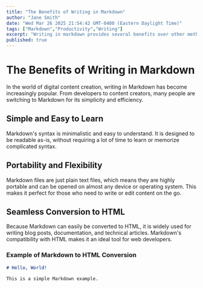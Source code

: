 ```yaml
---
title: "The Benefits of Writing in Markdown"
author: "Jane Smith"
date: "Wed Mar 26 2025 21:54:42 GMT-0400 (Eastern Daylight Time)"
tags: ["Markdown","Productivity","Writing"]
excerpt: "Writing in markdown provides several benefits over other methods."
published: true
---
```



# The Benefits of Writing in Markdown

In the world of digital content creation, writing in Markdown has become increasingly popular. From developers to content creators, many people are switching to Markdown for its simplicity and efficiency.

## Simple and Easy to Learn

Markdown's syntax is minimalistic and easy to understand. It is designed to be readable as-is, without requiring a lot of time to learn or memorize complicated syntax.

## Portability and Flexibility

Markdown files are just plain text files, which means they are highly portable and can be opened on almost any device or operating system. This makes it perfect for those who need to write or edit content on the go.

## Seamless Conversion to HTML

Because Markdown can easily be converted to HTML, it is widely used for writing blog posts, documentation, and technical articles. Markdown's compatibility with HTML makes it an ideal tool for web developers.

### Example of Markdown to HTML Conversion

```markdown
# Hello, World!

This is a simple Markdown example.
```

